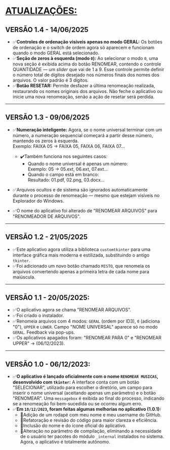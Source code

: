 # [ATUALIZAÇÕES:](./UPDATES.md#vers%C3%A3o-10---06122023)

## VERSÃO 1.4 - 14/06/2025
* ✅**Controles de ordenação visíveis apenas no modo GERAL:** Os botões de ordenação e o switch de ordem agora só aparecem e funcionam quando o modo GERAL está selecionado.
* ✅**Seção de zeros à esquerda (modo `0`):** Ao selecionar o modo `0`, uma nova seção é exibida acima do botão RENOMEAR, contendo o controle QUANTIDADE — um *slider* que vai de 1 a 9. Esse controle permite definir o número total de dígitos desejado nos números finais dos nomes dos arquivos. O valor padrão é 3 dígitos.
* ✅**Botão RESETAR:** Permite desfazer a última renomeação realizada, restaurando os nomes originais dos arquivos. Não feche o aplicativo ou inicie uma nova renomeação, senão a ação de resetar será perdida.
---

## VERSÃO 1.3 - 09/06/2025
* ✅**Numeração inteligente:** Agora, se o nome universal terminar com um número, a numeração sequencial começará a partir desse número, mantendo os zeros à esquerda.  
  Exemplo: FAIXA 05 → FAIXA 05, FAIXA 06, FAIXA 07...

  * ✔️Também funciona nos seguintes casos:
    * Quando o nome universal é apenas um número:  
      Exemplo: 05 → 05.ext, 06.ext, 07.ext...
    * Quando o campo está em branco:  
      Resultado: 01.pdf, 02.png, 03.docx...

* ✅Arquivos ocultos e de sistema são ignorados automaticamente durante o processo de renomeação — mesmo que estejam visíveis no Explorador do Windows.
* ✅O nome do aplicativo foi alterado de "RENOMEAR ARQUIVOS" para "RENOMEADOR DE ARQUIVOS".
---

## VERSÃO 1.2 - 21/05/2025
* ✅Este aplicativo agora utiliza a biblioteca `customtkinter` para uma interface gráfica mais moderna e estilizada, substituindo o antigo `tkinter`. 
* ✅Foi adicionado um novo botão chamado `MISTO`, que renomeia os arquivos convertendo apenas a primeira letra de cada nome para maiúscula.
---

## VERSÃO 1.1 - 20/05/2025:
* ✅O aplicativo agora se chama "RENOMEAR ARQUIVOS".
* ✅Foi criado o instalador.
* ✅Renomeia arquivos com 4 modos: `GERAL` (ordem por ID3), `0` (adiciona "0"), `UPPER` e `LOWER`. Campo "NOME UNIVERSAL" aparece só no modo `GERAL`. Feedback via pop-ups.
* ✅Os aplicativos apagados foram: "RENOMEAR PARA 0" e "RENOMEAR UPPER" -> (06/12/2023).
---

## VERSÃO 1.0 - 06/12/2023:
* ✅**O aplicativo é lançado oficialmente com o nome `RENOMEAR MUSICAS`, desenvolvido com `tkinter`:**
A interface conta com um botão "SELECIONAR", utilizado para escolher o diretório, um campo para inserir o nome universal (aceitando apenas um parâmetro) e o botão "RENOMEAR".
Uma `messagebox` é exibida ao final do processo, indicando se a renomeação foi bem-sucedida ou se ocorreu algum erro.
* ✅**Em `18/12/2023`, foram feitas algumas melhorias no aplicativo (1.0.1):**
  * 🔹Adição de um rodapé com meu nome e meu username do GitHub.
  * 🔹Refatoração e revisão do código para maior clareza e eficiência.
  * 🔹Inclusão do nome e do ícone oficial do aplicativo.
  * 🔹Alteração no parâmetro de compilação, eliminando a necessidade de o usuário ter pacotes do módulo `_internal` instalados no sistema. Agora, o aplicativo é totalmente autônomo.



